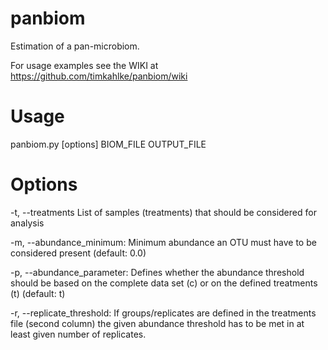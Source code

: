 # panbiom
Estimation of a pan-microbiom.

For usage examples see the WIKI at https://github.com/timkahlke/panbiom/wiki


# Usage
panbiom.py [options] BIOM_FILE OUTPUT_FILE

# Options
-t, --treatments 
List of samples (treatments) that should be considered for analysis

-m, --abundance_minimum: Minimum abundance an OTU must have to be considered present (default: 0.0)

-p, --abundance_parameter: Defines whether the abundance threshold should be based on the complete data set (c) or on the defined treatments (t) (default: t)

-r, --replicate_threshold: If groups/replicates are defined in the treatments file (second column) the given abundance threshold has to be met in at least given number of replicates.





